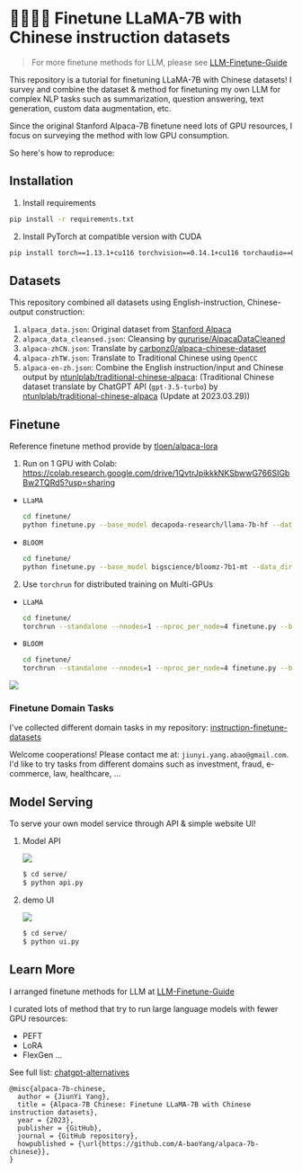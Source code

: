 # 🦙🧋🇹🇼 Finetune LLaMA-7B with Chinese instruction datasets

> For more finetune methods for LLM, please see [LLM-Finetune-Guide](https://github.com/A-baoYang/LLM-Finetune-Guide)

This repository is a tutorial for finetuning LLaMA-7B with Chinese datasets! 
I survey and combine the dataset & method for finetuning my own LLM for complex NLP tasks such as summarization, question answering, text generation, custom data augmentation, etc. 

Since the original Stanford Alpaca-7B finetune need lots of GPU resources, I focus on surveying the method with low GPU consumption.

So here's how to reproduce:


## Installation

1. Install requirements

```bash
pip install -r requirements.txt
```

2. Install PyTorch at compatible version with CUDA

```bash
pip install torch==1.13.1+cu116 torchvision==0.14.1+cu116 torchaudio==0.13.1+cu116 --extra-index-url https://download.pytorch.org/whl/cu116
```


## Datasets

This repository combined all datasets using English-instruction, Chinese-output construction:

1. `alpaca_data.json`: Original dataset from [Stanford Alpaca](https://github.com/tatsu-lab/stanford_alpaca)
2. `alpaca_data_cleansed.json`: Cleansing by [gururise/AlpacaDataCleaned](https://github.com/gururise/AlpacaDataCleaned)
3. `alpaca-zhCN.json`: Translate by [carbonz0/alpaca-chinese-dataset](https://github.com/carbonz0/alpaca-chinese-dataset)
4. `alpaca-zhTW.json`: Translate to Traditional Chinese using `OpenCC`
5. `alpaca-en-zh.json`: Combine the English instruction/input and Chinese output by [ntunlplab/traditional-chinese-alpaca](https://github.com/ntunlplab/traditional-chinese-alpaca): (Traditional Chinese dataset translate by ChatGPT API (`gpt-3.5-turbo`) by [ntunlplab/traditional-chinese-alpaca](https://github.com/ntunlplab/traditional-chinese-alpaca) (Update at 2023.03.29))


## Finetune

Reference finetune method provide by [tloen/alpaca-lora](https://github.com/tloen/alpaca-lora) 

1. Run on 1 GPU with Colab: https://colab.research.google.com/drive/1QvtrJpikkkNKSbwwG766SIGbBw2TQRd5?usp=sharing

  - `LLaMA`
    ```bash
    cd finetune/
    python finetune.py --base_model decapoda-research/llama-7b-hf --data_dir /work/twsruxy398/alpaca-7b-chinese/data/general/alpaca-en-zh.json --output_dir /work/twsruxy398/alpaca-7b-chinese/finetuned/llama-7b-hf_alpaca-en-zh --lora_target_modules '["q_proj", "v_proj"]' --fp16 False
    ```
  
  - `BLOOM`
    ```bash
    cd finetune/
    python finetune.py --base_model bigscience/bloomz-7b1-mt --data_dir ./work/twsruxy398/alpaca-7b-chinese/data/general/alpaca-en-zh.json --output_dir /work/twsruxy398/alpaca-7b-chinese/finetuned/bloomz-7b1-mt_alpaca-en-zh --lora_target_modules '["query_key_value"]' --fp16 False
    ```

2. Use `torchrun` for distributed training on Multi-GPUs

  - `LLaMA`
    ```bash
    cd finetune/
    torchrun --standalone --nnodes=1 --nproc_per_node=4 finetune.py --base_model decapoda-research/llama-7b-hf --data_dir /work/twsruxy398/alpaca-7b-chinese/data/general/alpaca-en-zh.json --output_dir /work/twsruxy398/alpaca-7b-chinese/finetuned/llama-7b-hf_alpaca-en-zh --lora_target_modules '["q_proj", "v_proj"]' --fp16 False
    ```

  - `BLOOM`
    ```bash
    cd finetune/
    torchrun --standalone --nnodes=1 --nproc_per_node=4 finetune.py --base_model bigscience/bloomz-7b1-mt --data_dir /work/twsruxy398/alpaca-7b-chinese/data/general/alpaca-en-zh.json --output_dir /work/twsruxy398/alpaca-7b-chinese/finetuned/bloomz-7b1-mt_alpaca-en-zh --lora_target_modules '["query_key_value"]' --fp16 False
    ```

![](https://i.imgur.com/Czw3AAx.png)

### Finetune Domain Tasks

I've collected different domain tasks in my repository: [instruction-finetune-datasets](https://github.com/A-baoYang/instruction-finetune-datasets)

Welcome cooperations! Please contact me at: `jiunyi.yang.abao@gmail.com`. I'd like to try tasks from different domains such as investment, fraud, e-commerce, law, healthcare, ...


## Model Serving
To serve your own model service through API & simple website UI!

1. Model API

    ![](https://i.imgur.com/lkJnZ92.png)

    ```bash
    $ cd serve/
    $ python api.py
    ```

2. demo UI

    ![](https://i.imgur.com/SnihV9H.png)

    ```bash
    $ cd serve/
    $ python ui.py
    ```


## Learn More 

I arranged finetune methods for LLM at [LLM-Finetune-Guide](https://github.com/A-baoYang/LLM-Finetune-Guide)

I curated lots of method that try to run large language models with fewer GPU resources:

- PEFT
- LoRA
- FlexGen
...

See full list: [chatgpt-alternatives](https://github.com/A-baoYang/chatgpt-alternatives)


```
@misc{alpaca-7b-chinese,
  author = {JiunYi Yang},
  title = {Alpaca-7B Chinese: Finetune LLaMA-7B with Chinese instruction datasets},
  year = {2023},
  publisher = {GitHub},
  journal = {GitHub repository},
  howpublished = {\url{https://github.com/A-baoYang/alpaca-7b-chinese}},
}
```
